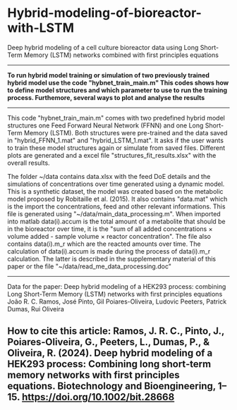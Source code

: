 # Hybrid-modeling-of-bioreactor-with-LSTM
Deep hybrid modeling of a cell culture bioreactor data using Long Short-Term Memory (LSTM) networks combined with first principles equations

------------------------------------------------------------------------------------------------------------------------------------------------------

**To run hybrid model training or simulation of two previously trained hybrid model
use the code "hybnet_train_main.m"
This codes shows how to define model structures and which parameter to use to run the
training process. Furthemore, several ways to plot and analyse the results**

------------------------------------------------------------------------------------------------------------------------------------------------------
 This code "hybnet_train_main.m" comes with two predefined hybrid model structures one Feed Forward Neural Network (FFNN) and
 one Long Short-Term Memory (LSTM). Both structures were pre-trained and the data saved in  "hybrid_FFNN_1.mat"
 and "hybrid_LSTM_1.mat". It asks if the user wants to train these model structures again
 or simulate from saved files. Different plots are generated and a excel file
 "structures_fit_results.xlsx" with the overall results.

 The folder ~/data contains data.xlsx with the feed DoE details and the
 simulations of concentrations over time generated using a dynamic model. 
 This is a synthetic dataset, the model was created based on the metabolic model 
 proposed by Robitaille et al. (2015). It also contains "data.mat"
 which is the import the concentrations, feed and other relevant informations. 
 This file is generated using "~/data/main_data_processing.m".
 When imported into matlab data(i).accum is the total
 amount of a metabolite that should be in the bioreactor over time, it is
 the "sum of all added concentrations × volume added - sample volume × reactor concentration". The
 file also contains data(i).m_r which are the reacted amounts over
 time. The calculation of data(i).accum is made during the process of
 data(i).m_r calculation. The latter is described in the supplementary
 material of this paper or the file "~/data/read_me_data_processing.doc"


------------------------------------------------------------------------------------------------------------------------------------------------------
Data for the paper: 
Deep hybrid modeling of a HEK293 process: combining Long Short-Term Memory (LSTM) networks with first principles equations												
João R. C. Ramos, José Pinto, Gil Poiares-Oliveira, Ludovic Peeters, Patrick Dumas, Rui Oliveira

How to cite this article: 
Ramos, J. R. C., Pinto, J., Poiares‐Oliveira, G., Peeters, L., Dumas, P., & Oliveira, R. (2024). Deep hybrid modeling of 
a HEK293 process: Combining long short‐term memory networks with first principles equations.
Biotechnology and Bioengineering, 1–15.
https://doi.org/10.1002/bit.28668
-----------------------------------------------------------------------------------------------------------------------------------------------------
 
